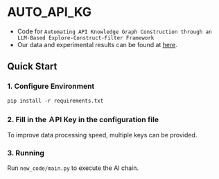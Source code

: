 # AUTO_API_KG
- Code for ``Automating API Knowledge Graph Construction through an LLM-Based Explore-Construct-Filter Framework``
- Our data and experimental results can be found at [here](https://drive.google.com/file/d/1hIVwOCAKgqzGhDLoP697lpfvO3eCQhIz/view?usp=drive_link).

## Quick Start

### 1. Configure Environment
`pip install -r requirements.txt`

### 2. Fill in the ＡPI Key in the configuration file
To improve data processing speed, multiple keys can be provided.

### 3. Running
Run `new_code/main.py` to execute the AI chain.
